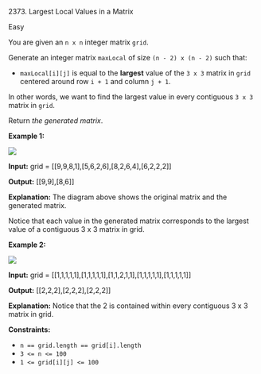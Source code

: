 2373\. Largest Local Values in a Matrix

Easy

You are given an `n x n` integer matrix `grid`.

Generate an integer matrix `maxLocal` of size `(n - 2) x (n - 2)` such that:

*   `maxLocal[i][j]` is equal to the **largest** value of the `3 x 3` matrix in `grid` centered around row `i + 1` and column `j + 1`.

In other words, we want to find the largest value in every contiguous `3 x 3` matrix in `grid`.

Return _the generated matrix_.

**Example 1:**

![](https://leetcode-in-java.github.io/src/main/java/g2301_2400/s2373_largest_local_values_in_a_matrix/ex1.png)

**Input:** grid = [[9,9,8,1],[5,6,2,6],[8,2,6,4],[6,2,2,2]]

**Output:** [[9,9],[8,6]]

**Explanation:** The diagram above shows the original matrix and the generated matrix.

Notice that each value in the generated matrix corresponds to the largest value of a contiguous 3 x 3 matrix in grid.

**Example 2:**

![](https://leetcode-in-java.github.io/src/main/java/g2301_2400/s2373_largest_local_values_in_a_matrix/ex2new2.png)

**Input:** grid = [[1,1,1,1,1],[1,1,1,1,1],[1,1,2,1,1],[1,1,1,1,1],[1,1,1,1,1]]

**Output:** [[2,2,2],[2,2,2],[2,2,2]]

**Explanation:** Notice that the 2 is contained within every contiguous 3 x 3 matrix in grid. 

**Constraints:**

*   `n == grid.length == grid[i].length`
*   `3 <= n <= 100`
*   `1 <= grid[i][j] <= 100`